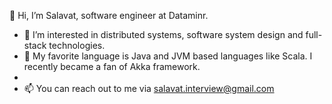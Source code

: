 👋 Hi, I’m Salavat, software engineer at Dataminr. 
- 👀 I’m interested in distributed systems, software system design and full-stack technologies. 
- 🌱 My favorite language is Java and JVM based languages like Scala. I recently became a fan of Akka framework.
- 
- 📫 You can reach out to me via salavat.interview@gmail.com
